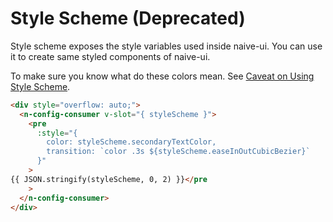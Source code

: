# Style Scheme (Deprecated)

Style scheme exposes the style variables used inside naive-ui. You can use it to create same styled components of naive-ui.

To make sure you know what do these colors mean. See [Caveat on Using Style Scheme](../doc/n-theme#style-scheme).

```html
<div style="overflow: auto;">
  <n-config-consumer v-slot="{ styleScheme }">
    <pre
      :style="{
        color: styleScheme.secondaryTextColor,
        transition: `color .3s ${styleScheme.easeInOutCubicBezier}`
      }"
    >
{{ JSON.stringify(styleScheme, 0, 2) }}</pre
    >
  </n-config-consumer>
</div>
```
